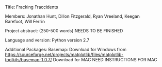 ﻿Title: Fracking Fraccidents

Members: Jonathan Hunt, Dillon Fitzgerald, Ryan Vreeland, Keegan Barefoot, Will Ferrin

Project abstract: (250-500 words) NEEDS TO BE FINISHED
	

Language and version: Python version 2.7

Additional Packages:
	Basemap: Download for Windows from https://sourceforge.net/projects/matplotlib/files/matplotlib-toolkits/basemap-1.0.7/
		 Download for MAC
	NEED INSTRUCTIONS FOR MAC
